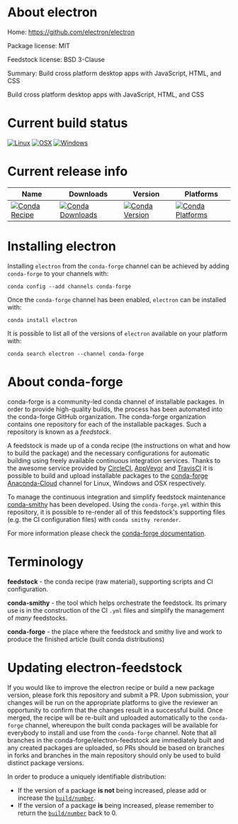 About electron
==============

Home: https://github.com/electron/electron

Package license: MIT

Feedstock license: BSD 3-Clause

Summary: Build cross platform desktop apps with JavaScript, HTML, and CSS

Build cross platform desktop apps with JavaScript, HTML, and CSS


Current build status
====================

[![Linux](https://img.shields.io/circleci/project/github/conda-forge/electron-feedstock/master.svg?label=Linux)](https://circleci.com/gh/conda-forge/electron-feedstock)
[![OSX](https://img.shields.io/travis/conda-forge/electron-feedstock/master.svg?label=macOS)](https://travis-ci.org/conda-forge/electron-feedstock)
[![Windows](https://img.shields.io/appveyor/ci/conda-forge/electron-feedstock/master.svg?label=Windows)](https://ci.appveyor.com/project/conda-forge/electron-feedstock/branch/master)

Current release info
====================

| Name | Downloads | Version | Platforms |
| --- | --- | --- | --- |
| [![Conda Recipe](https://img.shields.io/badge/recipe-electron-green.svg)](https://anaconda.org/conda-forge/electron) | [![Conda Downloads](https://img.shields.io/conda/dn/conda-forge/electron.svg)](https://anaconda.org/conda-forge/electron) | [![Conda Version](https://img.shields.io/conda/vn/conda-forge/electron.svg)](https://anaconda.org/conda-forge/electron) | [![Conda Platforms](https://img.shields.io/conda/pn/conda-forge/electron.svg)](https://anaconda.org/conda-forge/electron) |

Installing electron
===================

Installing `electron` from the `conda-forge` channel can be achieved by adding `conda-forge` to your channels with:

```
conda config --add channels conda-forge
```

Once the `conda-forge` channel has been enabled, `electron` can be installed with:

```
conda install electron
```

It is possible to list all of the versions of `electron` available on your platform with:

```
conda search electron --channel conda-forge
```


About conda-forge
=================

conda-forge is a community-led conda channel of installable packages.
In order to provide high-quality builds, the process has been automated into the
conda-forge GitHub organization. The conda-forge organization contains one repository
for each of the installable packages. Such a repository is known as a *feedstock*.

A feedstock is made up of a conda recipe (the instructions on what and how to build
the package) and the necessary configurations for automatic building using freely
available continuous integration services. Thanks to the awesome service provided by
[CircleCI](https://circleci.com/), [AppVeyor](http://www.appveyor.com/)
and [TravisCI](https://travis-ci.org/) it is possible to build and upload installable
packages to the [conda-forge](https://anaconda.org/conda-forge)
[Anaconda-Cloud](http://docs.anaconda.org/) channel for Linux, Windows and OSX respectively.

To manage the continuous integration and simplify feedstock maintenance
[conda-smithy](http://github.com/conda-forge/conda-smithy) has been developed.
Using the ``conda-forge.yml`` within this repository, it is possible to re-render all of
this feedstock's supporting files (e.g. the CI configuration files) with ``conda smithy rerender``.

For more information please check the [conda-forge documentation](https://conda-forge.org/docs/).

Terminology
===========

**feedstock** - the conda recipe (raw material), supporting scripts and CI configuration.

**conda-smithy** - the tool which helps orchestrate the feedstock.
                   Its primary use is in the construction of the CI ``.yml`` files
                   and simplify the management of *many* feedstocks.

**conda-forge** - the place where the feedstock and smithy live and work to
                  produce the finished article (built conda distributions)


Updating electron-feedstock
===========================

If you would like to improve the electron recipe or build a new
package version, please fork this repository and submit a PR. Upon submission,
your changes will be run on the appropriate platforms to give the reviewer an
opportunity to confirm that the changes result in a successful build. Once
merged, the recipe will be re-built and uploaded automatically to the
`conda-forge` channel, whereupon the built conda packages will be available for
everybody to install and use from the `conda-forge` channel.
Note that all branches in the conda-forge/electron-feedstock are
immediately built and any created packages are uploaded, so PRs should be based
on branches in forks and branches in the main repository should only be used to
build distinct package versions.

In order to produce a uniquely identifiable distribution:
 * If the version of a package **is not** being increased, please add or increase
   the [``build/number``](http://conda.pydata.org/docs/building/meta-yaml.html#build-number-and-string).
 * If the version of a package **is** being increased, please remember to return
   the [``build/number``](http://conda.pydata.org/docs/building/meta-yaml.html#build-number-and-string)
   back to 0.